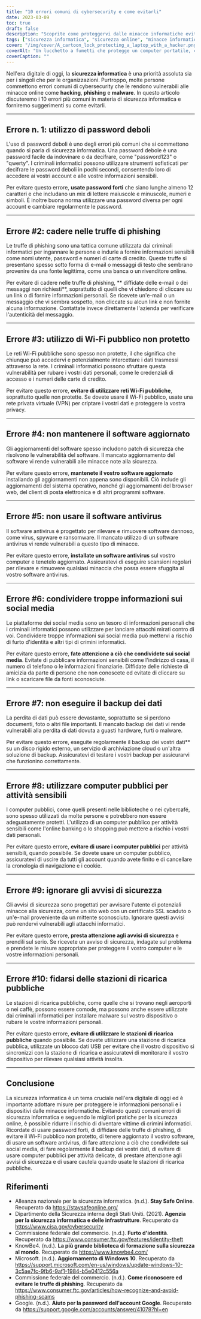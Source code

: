 ```yaml
---
title: "10 errori comuni di cybersecurity e come evitarli"
date: 2023-03-09
toc: true
draft: false
description: "Scoprite come proteggervi dalle minacce informatiche evitando questi 10 comuni errori di sicurezza informatica."
tags: ["sicurezza informatica", "sicurezza online", "minacce informatiche", "hacking", "phishing", "malware", "password", "Wi-Fi pubblico", "antivirus", "social media", "backup dei dati", "avvisi di sicurezza", "stazioni di ricarica pubbliche", "sicurezza informatica", "prevenzione del crimine informatico", "furto d'identità", "digital privacy", "sicurezza della rete", "aggiornamenti software", "sicurezza online"]
cover: "/img/cover/A_cartoon_lock_protecting_a_laptop_with_a_hacker.png"
coverAlt: "Un lucchetto a fumetti che protegge un computer portatile, con un hacker sullo sfondo."
coverCaption: ""
---
```



Nell'era digitale di oggi, la **sicurezza informatica** è una priorità assoluta sia per i singoli che per le organizzazioni. Purtroppo, molte persone commettono errori comuni di cybersecurity che le rendono vulnerabili alle minacce online come **hacking**, **phishing** e **malware**. In questo articolo discuteremo i 10 errori più comuni in materia di sicurezza informatica e forniremo suggerimenti su come evitarli.

____

## Errore n. 1: utilizzo di password deboli

L'uso di password deboli è uno degli errori più comuni che si commettono quando si parla di sicurezza informatica. Una password debole è una password facile da indovinare o da decifrare, come "password123" o "qwerty". I criminali informatici possono utilizzare strumenti sofisticati per decifrare le password deboli in pochi secondi, consentendo loro di accedere ai vostri account e alle vostre informazioni sensibili.

Per evitare questo errore, **usate password forti** che siano lunghe almeno 12 caratteri e che includano un mix di lettere maiuscole e minuscole, numeri e simboli. È inoltre buona norma utilizzare una password diversa per ogni account e cambiare regolarmente le password.

____


## Errore #2: cadere nelle truffe di phishing

Le truffe di phishing sono una tattica comune utilizzata dai criminali informatici per ingannare le persone e indurle a fornire informazioni sensibili come nomi utente, password e numeri di carte di credito. Queste truffe si presentano spesso sotto forma di e-mail o messaggi di testo che sembrano provenire da una fonte legittima, come una banca o un rivenditore online.

Per evitare di cadere nelle truffe di phishing, ** diffidate delle e-mail o dei messaggi non richiesti**, soprattutto di quelli che vi chiedono di cliccare su un link o di fornire informazioni personali. Se ricevete un'e-mail o un messaggio che vi sembra sospetto, non cliccate su alcun link e non fornite alcuna informazione. Contattate invece direttamente l'azienda per verificare l'autenticità del messaggio.

____


## Errore #3: utilizzo di Wi-Fi pubblico non protetto

Le reti Wi-Fi pubbliche sono spesso non protette, il che significa che chiunque può accedervi e potenzialmente intercettare i dati trasmessi attraverso la rete. I criminali informatici possono sfruttare questa vulnerabilità per rubare i vostri dati personali, come le credenziali di accesso e i numeri delle carte di credito.

Per evitare questo errore, **evitare di utilizzare reti Wi-Fi pubbliche**, soprattutto quelle non protette. Se dovete usare il Wi-Fi pubblico, usate una rete privata virtuale (VPN) per criptare i vostri dati e proteggere la vostra privacy.

____


## Errore #4: non mantenere il software aggiornato

Gli aggiornamenti del software spesso includono patch di sicurezza che risolvono le vulnerabilità del software. Il mancato aggiornamento del software vi rende vulnerabili alle minacce note alla sicurezza.

Per evitare questo errore, **mantenete il vostro software aggiornato** installando gli aggiornamenti non appena sono disponibili. Ciò include gli aggiornamenti del sistema operativo, nonché gli aggiornamenti del browser web, del client di posta elettronica e di altri programmi software.

____


## Errore #5: non usare il software antivirus

Il software antivirus è progettato per rilevare e rimuovere software dannoso, come virus, spyware e ransomware. Il mancato utilizzo di un software antivirus vi rende vulnerabili a questo tipo di minacce.

Per evitare questo errore, **installate un software antivirus** sul vostro computer e tenetelo aggiornato. Assicuratevi di eseguire scansioni regolari per rilevare e rimuovere qualsiasi minaccia che possa essere sfuggita al vostro software antivirus.

____


## Errore #6: condividere troppe informazioni sui social media

Le piattaforme dei social media sono un tesoro di informazioni personali che i criminali informatici possono utilizzare per lanciare attacchi mirati contro di voi. Condividere troppe informazioni sui social media può mettervi a rischio di furto d'identità e altri tipi di crimini informatici.

Per evitare questo errore, **fate attenzione a ciò che condividete sui social media**. Evitate di pubblicare informazioni sensibili come l'indirizzo di casa, il numero di telefono o le informazioni finanziarie. Diffidate delle richieste di amicizia da parte di persone che non conoscete ed evitate di cliccare su link o scaricare file da fonti sconosciute.

____


## Errore #7: non eseguire il backup dei dati

La perdita di dati può essere devastante, soprattutto se si perdono documenti, foto o altri file importanti. Il mancato backup dei dati vi rende vulnerabili alla perdita di dati dovuta a guasti hardware, furti o malware.

Per evitare questo errore, eseguite regolarmente il backup dei vostri dati** su un disco rigido esterno, un servizio di archiviazione cloud o un'altra soluzione di backup. Assicuratevi di testare i vostri backup per assicurarvi che funzionino correttamente.

____


## Errore #8: utilizzare computer pubblici per attività sensibili

I computer pubblici, come quelli presenti nelle biblioteche o nei cybercafé, sono spesso utilizzati da molte persone e potrebbero non essere adeguatamente protetti. L'utilizzo di un computer pubblico per attività sensibili come l'online banking o lo shopping può mettere a rischio i vostri dati personali.

Per evitare questo errore, **evitare di usare i computer pubblici** per attività sensibili, quando possibile. Se dovete usare un computer pubblico, assicuratevi di uscire da tutti gli account quando avete finito e di cancellare la cronologia di navigazione e i cookie.


____


## Errore #9: ignorare gli avvisi di sicurezza

Gli avvisi di sicurezza sono progettati per avvisare l'utente di potenziali minacce alla sicurezza, come un sito web con un certificato SSL scaduto o un'e-mail proveniente da un mittente sconosciuto. Ignorare questi avvisi può rendervi vulnerabili agli attacchi informatici.

Per evitare questo errore, **presta attenzione agli avvisi di sicurezza** e prendili sul serio. Se ricevete un avviso di sicurezza, indagate sul problema e prendete le misure appropriate per proteggere il vostro computer e le vostre informazioni personali.


____

## Errore #10: fidarsi delle stazioni di ricarica pubbliche

Le stazioni di ricarica pubbliche, come quelle che si trovano negli aeroporti o nei caffè, possono essere comode, ma possono anche essere utilizzate dai criminali informatici per installare malware sul vostro dispositivo o rubare le vostre informazioni personali.

Per evitare questo errore, **evitare di utilizzare le stazioni di ricarica pubbliche** quando possibile. Se dovete utilizzare una stazione di ricarica pubblica, utilizzate un blocco dati USB per evitare che il vostro dispositivo si sincronizzi con la stazione di ricarica e assicuratevi di monitorare il vostro dispositivo per rilevare qualsiasi attività insolita.

____


## Conclusione

La sicurezza informatica è un tema cruciale nell'era digitale di oggi ed è importante adottare misure per proteggere le informazioni personali e i dispositivi dalle minacce informatiche. Evitando questi comuni errori di sicurezza informatica e seguendo le migliori pratiche per la sicurezza online, è possibile ridurre il rischio di diventare vittime di crimini informatici. Ricordate di usare password forti, di diffidare delle truffe di phishing, di evitare il Wi-Fi pubblico non protetto, di tenere aggiornato il vostro software, di usare un software antivirus, di fare attenzione a ciò che condividete sui social media, di fare regolarmente il backup dei vostri dati, di evitare di usare computer pubblici per attività delicate, di prestare attenzione agli avvisi di sicurezza e di usare cautela quando usate le stazioni di ricarica pubbliche.

## Riferimenti

- Alleanza nazionale per la sicurezza informatica. (n.d.). **Stay Safe Online**. Recuperato da https://staysafeonline.org/
- Dipartimento della Sicurezza interna degli Stati Uniti. (2021). **Agenzia per la sicurezza informatica e delle infrastrutture**. Recuperato da https://www.cisa.gov/cybersecurity
- Commissione federale del commercio. (n.d.). **Furto d'identità**. Recuperato da https://www.consumer.ftc.gov/features/identity-theft
- KnowBe4. (n.d.). **La più grande biblioteca di formazione sulla sicurezza al mondo**. Recuperato da https://www.knowbe4.com/
- Microsoft. (n.d.). **Aggiornamento di Windows 10**. Recuperato da https://support.microsoft.com/en-us/windows/update-windows-10-3c5ae7fc-9fb6-9af1-1984-b5e0412c556a
- Commissione federale del commercio. (n.d.). **Come riconoscere ed evitare le truffe di phishing**. Recuperato da https://www.consumer.ftc.gov/articles/how-recognize-and-avoid-phishing-scams
- Google. (n.d.). **Aiuto per la password dell'account Google**. Recuperato da https://support.google.com/accounts/answer/41078?hl=en
